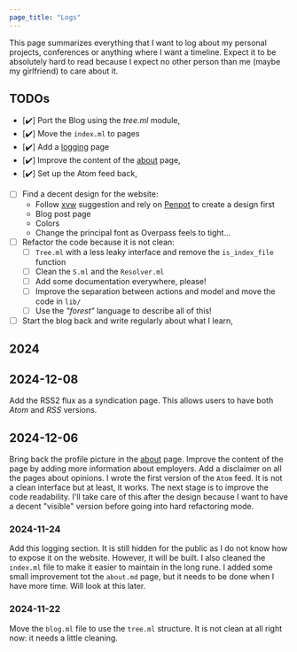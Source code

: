```yaml
---
page_title: "Logs"
---
```


This page summarizes everything that I want to log about my personal projects,
conferences or anything where I want a timeline. Expect it to be absolutely
hard to read because I expect no other person than me (maybe my girlfriend) to
care about it.

## TODOs

- [✔️] Port the Blog using the _tree.ml_ module,
- [✔️] Move the `index.ml` to pages
- [✔️] Add a [logging](/logging) page
- [✔️] Improve the content of the [about](/about) page,
- [✔️] Set up the Atom feed back,
- [ ] Find a decent design for the website:
  - Follow [xvw](https://xvw.lol) suggestion and rely on
    [Penpot](https://penpot.app/) to create a design first
  - Blog post page
  - Colors
  - Change the principal font as Overpass feels to tight...
- [ ] Refactor the code because it is not clean:
  - [ ] `Tree.ml` with a less leaky interface and remove the `is_index_file` function
  - [ ] Clean the `S.ml` and the `Resolver.ml`
  - [ ] Add some documentation everywhere, please!
  - [ ] Improve the separation between actions and model and move the code in `lib/`
  - [ ] Use the _"forest"_ language to describe all of this!
- [ ] Start the blog back and write regularly about what I learn,

## 2024

## 2024-12-08

Add the RSS2 flux as a syndication page. This allows users to have both _Atom_
and _RSS_ versions.

## 2024-12-06

Bring back the profile picture in the [about](/about) page. Improve the content
of the page by adding more information about employers. Add a disclaimer on all
the pages about opinions. I wrote the first version of the `Atom` feed. It is
not a clean interface but at least, it works. The next stage is to improve the
code readability. I'll take care of this after the design because I want to
have a decent "visible" version before going into hard refactoring mode.

### 2024-11-24

Add this logging section. It is still hidden for the public as I do not know
how to expose it on the website. However, it will be built. I also cleaned the
`index.ml` file to make it easier to maintain in the long rune. I added some
small improvement tot the `about.md` page, but it needs to be done when I have
more time. Will look at this later.

### 2024-11-22

Move the `blog.ml` file to use the `tree.ml` structure. It is not clean at all
right now: it needs a little cleaning.
